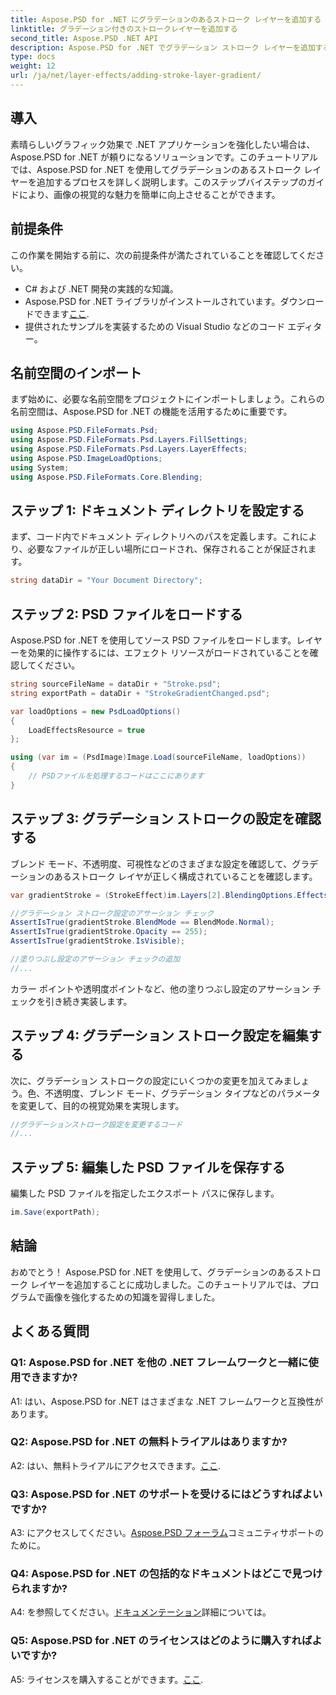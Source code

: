 ```yaml
---
title: Aspose.PSD for .NET にグラデーションのあるストローク レイヤーを追加する
linktitle: グラデーション付きのストロークレイヤーを追加する
second_title: Aspose.PSD .NET API
description: Aspose.PSD for .NET でグラデーション ストローク レイヤーを追加する方法を学びます。この包括的なチュートリアルで画像操作スキルを向上させましょう。
type: docs
weight: 12
url: /ja/net/layer-effects/adding-stroke-layer-gradient/
---
```

## 導入

素晴らしいグラフィック効果で .NET アプリケーションを強化したい場合は、Aspose.PSD for .NET が頼りになるソリューションです。このチュートリアルでは、Aspose.PSD for .NET を使用してグラデーションのあるストローク レイヤーを追加するプロセスを詳しく説明します。このステップバイステップのガイドにより、画像の視覚的な魅力を簡単に向上させることができます。

## 前提条件

この作業を開始する前に、次の前提条件が満たされていることを確認してください。

- C# および .NET 開発の実践的な知識。
-  Aspose.PSD for .NET ライブラリがインストールされています。ダウンロードできます[ここ](https://releases.aspose.com/psd/net/).
- 提供されたサンプルを実装するための Visual Studio などのコード エディター。

## 名前空間のインポート

まず始めに、必要な名前空間をプロジェクトにインポートしましょう。これらの名前空間は、Aspose.PSD for .NET の機能を活用するために重要です。

```csharp
using Aspose.PSD.FileFormats.Psd;
using Aspose.PSD.FileFormats.Psd.Layers.FillSettings;
using Aspose.PSD.FileFormats.Psd.Layers.LayerEffects;
using Aspose.PSD.ImageLoadOptions;
using System;
using Aspose.PSD.FileFormats.Core.Blending;
```

## ステップ 1: ドキュメント ディレクトリを設定する

まず、コード内でドキュメント ディレクトリへのパスを定義します。これにより、必要なファイルが正しい場所にロードされ、保存されることが保証されます。

```csharp
string dataDir = "Your Document Directory";
```

## ステップ 2: PSD ファイルをロードする

Aspose.PSD for .NET を使用してソース PSD ファイルをロードします。レイヤーを効果的に操作するには、エフェクト リソースがロードされていることを確認してください。

```csharp
string sourceFileName = dataDir + "Stroke.psd";
string exportPath = dataDir + "StrokeGradientChanged.psd";

var loadOptions = new PsdLoadOptions()
{
    LoadEffectsResource = true
};

using (var im = (PsdImage)Image.Load(sourceFileName, loadOptions))
{
    // PSDファイルを処理するコードはここにあります
}
```

## ステップ 3: グラデーション ストロークの設定を確認する

ブレンド モード、不透明度、可視性などのさまざまな設定を確認して、グラデーションのあるストローク レイヤが正しく構成されていることを確認します。

```csharp
var gradientStroke = (StrokeEffect)im.Layers[2].BlendingOptions.Effects[0];

//グラデーション ストローク設定のアサーション チェック
AssertIsTrue(gradientStroke.BlendMode == BlendMode.Normal);
AssertIsTrue(gradientStroke.Opacity == 255);
AssertIsTrue(gradientStroke.IsVisible);

//塗りつぶし設定のアサーション チェックの追加
//...
```

カラー ポイントや透明度ポイントなど、他の塗りつぶし設定のアサーション チェックを引き続き実装します。

## ステップ 4: グラデーション ストローク設定を編集する

次に、グラデーション ストロークの設定にいくつかの変更を加えてみましょう。色、不透明度、ブレンド モード、グラデーション タイプなどのパラメータを変更して、目的の視覚効果を実現します。

```csharp
//グラデーションストローク設定を変更するコード
//...
```

## ステップ 5: 編集した PSD ファイルを保存する

編集した PSD ファイルを指定したエクスポート パスに保存します。

```csharp
im.Save(exportPath);
```

## 結論

おめでとう！ Aspose.PSD for .NET を使用して、グラデーションのあるストローク レイヤーを追加することに成功しました。このチュートリアルでは、プログラムで画像を強化するための知識を習得しました。

## よくある質問

### Q1: Aspose.PSD for .NET を他の .NET フレームワークと一緒に使用できますか?

A1: はい、Aspose.PSD for .NET はさまざまな .NET フレームワークと互換性があります。

### Q2: Aspose.PSD for .NET の無料トライアルはありますか?

 A2: はい、無料トライアルにアクセスできます。[ここ](https://releases.aspose.com/).

### Q3: Aspose.PSD for .NET のサポートを受けるにはどうすればよいですか?

 A3: にアクセスしてください。[Aspose.PSD フォーラム](https://forum.aspose.com/c/psd/34)コミュニティサポートのために。

### Q4: Aspose.PSD for .NET の包括的なドキュメントはどこで見つけられますか?

 A4: を参照してください。[ドキュメンテーション](https://reference.aspose.com/psd/net/)詳細については。

### Q5: Aspose.PSD for .NET のライセンスはどのように購入すればよいですか?

 A5: ライセンスを購入することができます。[ここ](https://purchase.aspose.com/buy).